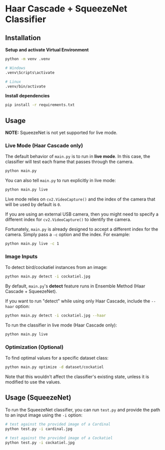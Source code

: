 # Haar Cascade + SqueezeNet Classifier

## Installation

**Setup and activate Virtual Environment**

```sh
python -m venv .venv

# Windows
.venv\Scripts\activate

# Linux
.venv/bin/activate
```

**Install dependencies**

```sh
pip install -r requirements.txt
```

## Usage

**NOTE:** SqueezeNet is not yet supported for live mode.

### Live Mode (Haar Cascade only)

The default behavior of `main.py` is to run in **live mode**. In this case, the classifier will test each frame that passes through the camera.

```sh
python main.py
```

You can also tell `main.py` to run explicitly in live mode:

```sh
python main.py live
```

Live mode relies on `cv2.VideoCapture()` and the index of the camera that will be used by default is `0`.

If you are using an external USB camera, then you might need to specify a different index for `cv2.VideoCapture()` to identify the camera.

Fortunately, `main.py` is already designed to accept a different index for the camera. Simply pass a `-c` option and the index. For example:

```sh
python main.py live -c 1
```

### Image Inputs

To detect bird/cockatiel instances from an image:

```sh
python main.py detect -i cockatiel.jpg
```

By default, `main.py`'s **detect** feature runs in Ensemble Method (Haar Cascade + SqueezeNet).

If you want to run "detect" while using only Haar Cascade, include the `--haar` option:

```sh
python main.py detect -i cockatiel.jpg --haar
```

To run the classifier in live mode (Haar Cascade only):

```sh
python main.py live
```

### Optimization (Optional)

To find optimal values for a specific dataset class:

```sh
python main.py optimize -d dataset/cockatiel
```

Note that this wouldn't affect the classifier's existing state, unless it is modified to use the values.

## Usage (SqueezeNet)

To run the SqueezeNet classifier, you can run `test.py` and provide the path to an input image using the `-i` option:

```sh
# test against the provided image of a Cardinal
python test.py -i cardinal.jpg

# test against the provided image of a Cockatiel
python test.py -i cockatiel.jpg
```
